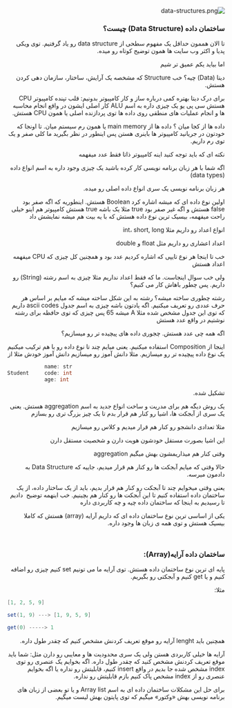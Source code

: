 <div dir="rtl">

![data-structures.png](https://miro.medium.com/v2/resize:fit:1200/1*KpDOKMFAgDWaGTQHL0r70g.png)

<h3>ساختمان داده (Data Structure) چیست؟</h3>

تا الان هممون حداقل یک مفهوم سطحی از data structure رو یاد گرفتیم.
توی ویکی پدیا و اکثر وب سایت ها همون توضیح کوتاه رو میده.

اما بیاید یکم عمیق تر شیم

دیتا (Data) چیه؟ 
خب Structure که مشخصه یک آرایش، ساختار، سازمان دهی کردن هستش.

برای درک دیتا بهتره کمی درباره ساز و کار کامپیوتر بدونیم:
قلب تپنده کامپیوتر CPU هستش
سی پی یو یک چیزی داره به اسم ALU کار اصلی ایشون در واقع انجام محاسبه ها و انجام عملیات های منطقی روی داده ها توی پردازنده اصلی یا همون CPU هستش.

داده ها از کجا میان ؟
داده ها از main memory یا همون رم سیستم میان.
تا اونجا که خودتون در جریانید کامپیوتر ها باینری هستن پس اینطور در نظر بگیرید ما کلی صفر و یک توی رم داریم.

نکته ای که باید توجه کنید اینه کامپیوتر ذاتا فقط عدد میفهمه

اگه شما با هر زبان برنامه نویسی کار کرده باشید یک چیزی وجود داره به اسم انواع داده (data types)

هر زبان برنامه نویسی یک سری انواع داده اصلی رو میده.

اولین نوع داده ای که میشه اشاره کرد Boolean هستش. اینطوریه که اگه صفر بود false هستش و اگه غیر صفر بود true مثلا یک باشه true هستش
کامپیوتر هم اینو خیلی راحت میفهمه، بیسیک ترین نوع داده هستش که با یه بیت هم میشه نمایشش داد

انواع اعداد رو داریم مثلا int، short, long

اعداد اعشاری رو داریم مثل float و double

خب تا اینجا هر نوع تایپی که اشاره کردیم عدد بود و همچنین کل چیزی که CPU میفهمه اعداد هستش

ولی خب سوال اینجاست. ما که فقط اعداد نداریم مثلا چیزی به اسم رشته (String) رو داریم. پس چطور باهاش کار می کنیم؟

رشته چطوری ساخته میشه؟
رشته به این شکل ساخته میشه که میایم بر اساس هر حرف عددی رو تعریف میکنیم. اگه یادتون باشه چیزی به اسم جدول ascii codes داریم که توی این جدول مشخص شده مثلا A میشه 65
پس چیزی که توی حافظه برای رشته نوشتیم در واقع عدد هستش

اگه همه چی عدد هستش. چجوری داده های پیچیده تر رو میسازیم؟

اینجا از Composition استفاده میکنیم. یعنی میایم چند تا نوع داده رو با هم ترکیب میکنیم یک نوع داده پیچیده تر رو میسازیم. مثلا دانش آموز رو میسازیم
دانش آموز خودش مثلا از

</div>

```Java
            name: str
Student     code: int
            age: int
```

<div dir="rtl">
تشکیل شده.

یک روش دیگه هم برای مدریت و ساخت انواع جدید به اسم aggregation هستش. یعنی یک سری از آبجکت ها، اشیا رو کنار هم قرار بدم تا یک چیز بزرگ تری رو بسازم

مثلا تعدادی دانشجو رو کنار هم قرار میدیم و کلاس رو میسازیم

این اشیا بصورت مستقل خودشون هویت دارن و شخصیت مستقل دارن

وقتی کنار هم میذاریمشون بهش میگیم aggregation

حالا وقتی که میایم آبجکت ها رو کنار هم قرار میدیم، جاییه که Data Structure به دادمون میرسه.

یعنی وقتی میخوایم چند تا آبجکت رو کنار هم قرار بدیم، باید از یک ساختار داده، از یک ساختمان داده استفاده کنیم تا این آبجکت ها رو کنار هم بچینیم.
خب اینهمه توضیح  دادیم تا رسیدیم به اینجا که ساختمان داده چیه و چه کاربردی داره

یکی از اساسی ترین نوع ساختمان داده ای که داریم آرایه (array) هستش که کاملا بیسیک هستش و توی همه ی زبان ها وجود داره.

<br>
<h3>ساختمان داده آرایه(Array):</h3> 
پایه ای ترین نوع ساختمان داده هستش.
توی آرایه ما می تونیم set کنیم چیزی رو اضافه کنیم و یا get کنیم و آبجکتی رو بگیریم.

مثلا:
</div>

```Java
[1, 2, 5, 9]

set(1, 9) ---> [1, 9, 5, 9]

get(0) -----> 1
```

<div dir="rtl">
همچنین باید lenght آرایه رو موقع تعریف کردنش مشخص کنیم که چقدر طول داره.

آرایه ها خیلی کاربردی هستن ولی یک سری محدودیت ها و معایبی رو دارن مثل:
شما باید موقع تعریف کردنش مشخص کنید که چقدر طول داره.
اگه بخوایم یک عنصری رو توی index مشخص شده جا بدیم در واقع insert کنیم، قابلیتش رو نداره یا اگه بخوایم عنصری رو از index مشخص پاک کنیم بازم قابلیتش رو نداره.

برای حل این مشکلات ساختمان داده ای به اسم Array list و یا تو بعضی از زبان های برنامه نویسی بهش «وکتور» میگیم که توی پایتون بهش لیست میگیم.
</div>
